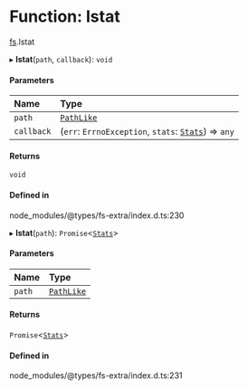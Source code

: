 # Function: lstat

[fs](../modules/fs.md).lstat

▸ **lstat**(`path`, `callback`): `void`

#### Parameters

| Name | Type |
| :------ | :------ |
| `path` | [`PathLike`](../types/fs.PathLike.md) |
| `callback` | (`err`: `ErrnoException`, `stats`: [`Stats`](../classes/fs.Stats.md)) => `any` |

#### Returns

`void`

#### Defined in

node_modules/@types/fs-extra/index.d.ts:230

▸ **lstat**(`path`): `Promise`<[`Stats`](../classes/fs.Stats.md)\>

#### Parameters

| Name | Type |
| :------ | :------ |
| `path` | [`PathLike`](../types/fs.PathLike.md) |

#### Returns

`Promise`<[`Stats`](../classes/fs.Stats.md)\>

#### Defined in

node_modules/@types/fs-extra/index.d.ts:231
